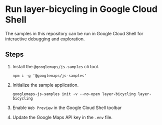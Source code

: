 # Run layer-bicycling in Google Cloud Shell

The samples in this repository can be run in Google Cloud Shell for interactive debugging and exploration.

## Steps

1. Install the `@googlemaps/js-samples` cli tool.

    ```
    npm i -g '@googlemaps/js-samples'
    ```
1. Initialize the sample application. 
    ```
    googlemaps-js-samples init -v --no-open layer-bicycling layer-bicycling
    ```
1. Enable `Web Preview` in the Google Cloud Shell toolbar
1. Update the Google Maps API key in the `.env` file.
